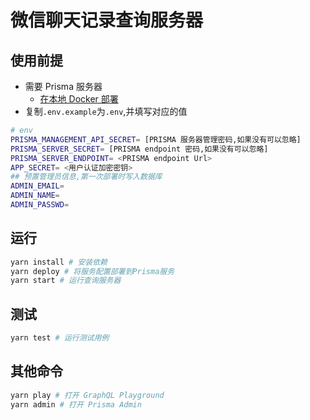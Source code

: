 # 微信聊天记录查询服务器

## 使用前提

- 需要 Prisma 服务器
  - [在本地 Docker 部署](https://www.prisma.io/docs/1.30/get-started/01-setting-up-prisma-new-database-TYPESCRIPT-t002/#install-docker)
- 复制`.env.example`为`.env`,并填写对应的值

```sh
# env
PRISMA_MANAGEMENT_API_SECRET= [PRISMA 服务器管理密码,如果没有可以忽略]
PRISMA_SERVER_SECRET= [PRISMA endpoint 密码,如果没有可以忽略]
PRISMA_SERVER_ENDPOINT= <PRISMA endpoint Url>
APP_SECRET= <用户认证加密密钥>
## 预置管理员信息,第一次部署时写入数据库
ADMIN_EMAIL=
ADMIN_NAME=
ADMIN_PASSWD=
```

## 运行

```sh
yarn install # 安装依赖
yarn deploy # 将服务配置部署到Prisma服务
yarn start # 运行查询服务器
```

## 测试

```sh
yarn test # 运行测试用例
```

## 其他命令

```sh
yarn play # 打开 GraphQL Playground
yarn admin # 打开 Prisma Admin
```
